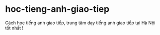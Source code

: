 # hoc-tieng-anh-giao-tiep
Cách học tiếng anh giao tiếp, trung tâm dạy tiếng anh giao tiếp tại Hà Nội tốt nhất !
